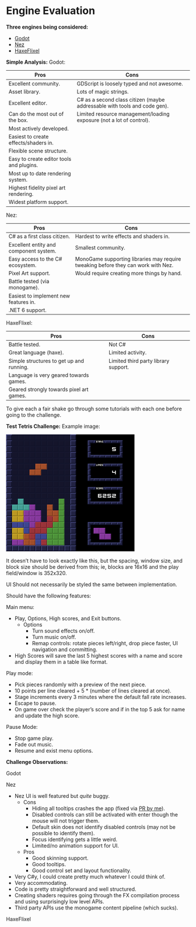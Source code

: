 # Engine Evaluation

**Three engines being considered:**

- [Godot](https://godotengine.org/)
- [Nez](https://github.com/prime31/Nez)
- [HaxeFlixel](https://haxeflixel.com/)

**Simple Analysis:**
Godot:

| Pros                                     | Cons                                                                      |
| ---------------------------------------- | ------------------------------------------------------------------------- |
| Excellent community.                     | GDScript is loosely typed and not awesome.                                |
| Asset library.                           | Lots of magic strings.                                                    |
| Excellent editor.                        | C# as a second class citizen (maybe addressable with tools and code gen). |
| Can do the most out of the box.          | Limited resource management/loading exposure (not a lot of control).      |
| Most actively developed.                 |                                                                           |
| Easiest to create effects/shaders in.    |                                                                           |
| Flexible scene structure.                |                                                                           |
| Easy to create editor tools and plugins. |                                                                           |
| Most up to date rendering system.        |                                                                           |
| Highest fidelity pixel art rendering.    |                                                                           |
| Widest platform support.                 |                                                                           |

Nez:

| Pros                                   | Cons                                                                              |
| -------------------------------------- | --------------------------------------------------------------------------------- |
| C# as a first class citizen.           | Hardest to write effects and shaders in.                                          |
| Excellent entity and component system. | Smallest community.                                                               |
| Easy access to the C# ecosystem.       | MonoGame supporting libraries may require tweaking before they can work with Nez. |
| Pixel Art support.                     | Would require creating more things by hand.                                       |
| Battle tested (via monogame).          |                                                                                   |
| Easiest to implement new features in.  |                                                                                   |
| .NET 6 support.                        |                                                                                   |

HaxeFlixel:

| Pros                                     | Cons                                 |
| ---------------------------------------- | ------------------------------------ |
| Battle tested.                           | Not C#                               |
| Great language (haxe).                   | Limited activity.                    |
| Simple structures to get up and running. | Limited third party library support. |
| Language is very geared towards games.   |                                      |
| Geared strongly towards pixel art games. |                                      |

To give each a fair shake go through some tutorials with each one before going to the challenge.

**Test Tetris Challenge:**
Example image:

![](./tetris_example.png)

It doesn’t have to look exactly like this, but the spacing, window size, and block size should be derived from this; ie, blocks are 16x16 and the play field/window is 352x320.

UI Should not necessarily be styled the same between implementation.

Should have the following features:

Main menu:

- Play, Options, High scores, and Exit buttons.
  - Options
    - Turn sound effects on/off.
    - Turn music on/off.
    - Remap controls: rotate pieces left/right, drop piece faster, UI navigation and committing.
- High Scores will save the last 5 highest scores with a name and score and display them in a table like format.

Play mode:

- Pick pieces randomly with a preview of the next piece.
- 10 points per line cleared + 5 \* (number of lines cleared at once).
- Stage increments every 3 minutes where the default fall rate increases.
- Escape to pause.
- On game over check the player’s score and if in the top 5 ask for name and update the high score.

Pause Mode:

- Stop game play.
- Fade out music.
- Resume and exist menu options.

**Challenge Observations:**

Godot

Nez

- Nez UI is well featured but _quite_ buggy.
  - Cons
    - Hiding all tooltips crashes the app (fixed via [PR by me](https://github.com/prime31/Nez/pull/741)).
    - Disabled controls can still be activated with enter though the mouse will not trigger them.
    - Default skin does not identify disabled controls (may not be possible to identify them).
    - Focus identifying gets a little weird.
    - Limited/no animation support for UI.
  - Pros
    - Good skinning support.
    - Good tooltips.
    - Good control set and layout functionality.
- Very C#y, I could create pretty much whatever I could think of.
- Very accommodating.
- Code is pretty straightforward and well structured.
- Creating shaders requires going through the FX compilation process and using surprisingly low level APIs.
- Third party APIs use the monogame content pipeline (which sucks).

HaxeFlixel
